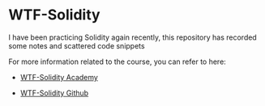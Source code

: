 # WTF-Solidity

I have been practicing Solidity again recently, this repository has recorded some notes and scattered code snippets

For more information related to the course, you can refer to here:

- [WTF-Solidity Academy](https://www.wtf.academy/docs/solidity-101/)

- [WTF-Solidity Github](https://github.com/AmazingAng/WTF-Solidity)

